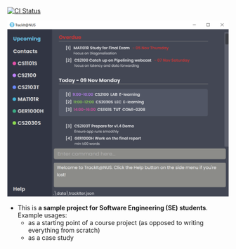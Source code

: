 [![CI Status](https://github.com/AY2021S1-CS2103T-W13-4/tp/workflows/Java%20CI/badge.svg)](https://github.com/AY2021S1-CS2103T-W13-4/tp/actions)

![Ui](docs/images/Ui.png)

* This is **a sample project for Software Engineering (SE) students**.<br>
  Example usages:
  * as a starting point of a course project (as opposed to writing everything from scratch)
  * as a case study

